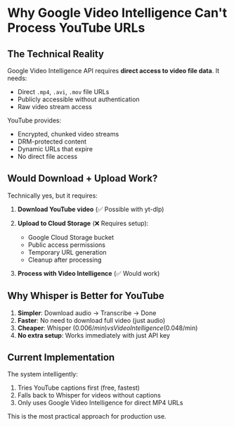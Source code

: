 # Why Google Video Intelligence Can't Process YouTube URLs

## The Technical Reality

Google Video Intelligence API requires **direct access to video file data**. It needs:
- Direct `.mp4`, `.avi`, `.mov` file URLs
- Publicly accessible without authentication
- Raw video stream access

YouTube provides:
- Encrypted, chunked video streams
- DRM-protected content
- Dynamic URLs that expire
- No direct file access

## Would Download + Upload Work?

Technically yes, but it requires:

1. **Download YouTube video** (✅ Possible with yt-dlp)
2. **Upload to Cloud Storage** (❌ Requires setup):
   - Google Cloud Storage bucket
   - Public access permissions
   - Temporary URL generation
   - Cleanup after processing

3. **Process with Video Intelligence** (✅ Would work)

## Why Whisper is Better for YouTube

1. **Simpler**: Download audio → Transcribe → Done
2. **Faster**: No need to download full video (just audio)
3. **Cheaper**: Whisper ($0.006/min) vs Video Intelligence ($0.048/min)
4. **No extra setup**: Works immediately with just API key

## Current Implementation

The system intelligently:
1. Tries YouTube captions first (free, fastest)
2. Falls back to Whisper for videos without captions
3. Only uses Google Video Intelligence for direct MP4 URLs

This is the most practical approach for production use. 